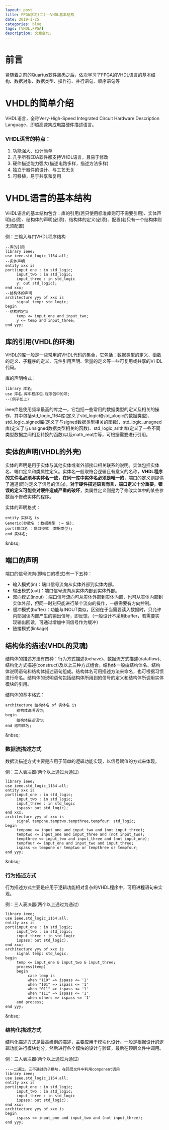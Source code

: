 ```yaml
---
layout: post
title: FPGA学习(二)——VHDL基本结构
date: 2019-1-25
categories: blog
tags: [VHDL,FPGA]
description: 文章金句。
---
```


# 前言
紧随着之前的Quartus软件熟悉之后，依次学习了FPGA的VHDL语言的基本结构、数据对象、数据类型、操作符、并行语句、顺序语句等

# VHDL的简单介绍
VHDL语言，全称Very-High-Speed Integrated Circuit Hardware Description Language，即超高速集成电路硬件描述语言。

### VHDL语言的特点：

1. 功能强大、设计简单
2. 几乎所有EDA软件都支持VHDL语言，且易于修改
3. 硬件描述能力强大(描述电路多样，描述方法多样)
4. 独立于器件的设计、与工艺无关
5. 可移植，易于共享和复用

# VHDL语言的基本结构
VHDL语言的基本结构包含：库的引用(若只使用标准库则可不需要引用)、实体声明(必须)、结构体的声明(必须)、结构体的定义(必须)、配置(若只有一个结构体则无须配置)

例：三输入与门VHDL程序结构

```
--库的引用 
library ieee;  
use ieee.std_logic_1164.all;  
--实体声明
entity xxx is  
port(input_one : in std_logic;  
     input_two : in std_logic;  
     input_three : in std_logic  
     y: out std_logic);  
end xxx;  
--结构体的声明 
architecture yyy of xxx is  
     signal temp: std_logic;  
begin
--结构的定义  
     temp <= input_one and input_two;  
     y <= temp and input_three;  
end yyy;  
```

## 库的引用(VHDL的环境)
VHDL的库一般是一些常用的VHDL代码的集合，它包括：数据类型的定义、函数的定义、子程序的定义、元件引用声明、常量的定义等一些可复用或共享的VHDL代码。

库的声明格式：

```
library 库名;   
use 库名.库中程序包.程序包中的项;   
--(例子如上)   
```  

ieee库是使用频率最高的库之一，它包括一些常用的数据类型的定义及相关的操作，其中包括std_logic_1164库(定义了std_logic和std_ulogic的数据类型)、std_logic_signed库(定义了与signed数据类型相关的函数)、std_logic_unsgned库(定义了与unsigned数据类型相关的函数)、std_logic_arith库(定义了一些不同类型数据之间相互转换的函数)以及math_real库等，可根据需要进行引用。

## 实体的声明(VHDL的外壳)
实体的声明是用于实体与其他实体或者外部接口相关联系的说明。实体包括实体名、端口定义和类属性定义。实体名一般取符合逻辑且有意义的名称，**VHDL程序的文件名必须与实体名一致，在同一库中实体名必须是唯一的**，端口的定义则提供了通道(同时定义了信号的流向)，**对于硬件描述语言而言，端口定义十分重要，错误的定义可能会对硬件造成严重的破坏**，类属性定义则是为了修改实体中的某些参数而不修改实体的程序。

实体的声明格式：

```
entity 实体名 is  
Generic(参数名 ：数据类型 ：= 值);  
port(端口名 ：端口模式  数据类型);  
end 实体名;  
```  
&nbsq;   
## 端口的声明
端口的信号流向(即端口的模式)有一下五种：

* 输入模式(in)：端口信号流向从实体外部到实体内部。
* 输出模式(out)：端口信号流向从实体内部到实体外部。
* 双向模式(inout)：端口信号流向可从实体外部到实体内部，也可从实体内部到实体外部，但同一时刻只能进行某个流向的操作，一般需要有方向控制。
* 缓冲模式(buffer)：功能与INOUT类似，区别在于当需要读入数据时，只允许内部回读内部产生的输出信号，即反馈。（一般设计不采用buffer，若需要实现输出回读，可通过增加中间信号作为缓冲）
* 链接模式(linkage)

## 结构体的描述(VHDL的灵魂)
结构体的描述方法有四种：行为方式描述(behave)、数据流方式描述(dataflow)、结构化方式描述(construct)及以上三种方式组合。结构体一般由结构体名、结构体说明语句和结构体描述语句组成。结构体名可用描述方法来命名，也可根据习惯进行命名。结构体的说明语句包括结构体所用到的信号的定义和结构体所调用实体模块的引用。

结构体的基本格式：

```
architecture 结构体名 of 实体名 is  
     结构体说明语句;  
begin  
     结构体描述语句;  
end 结构体名;  
```  
&nbsq;   
### 数据流描述方式
数据流描述方式主要是应用于简单的逻辑功能实现，以信号赋值的方式来体现。

例：三人表决器(两个以上通过为通过)

```
library ieee;  
use ieee.std_logic_1164.all;  
entity xxx is  
port(input_one : in std_logic;  
     input_two : in std_logic;  
     input_three : in std_logic  
     ispass: out std_logic);  
end xxx;  
architecture yyy of xxx is  
     signal tempone,temptwo,tempthree,tempfour: std_logic;  
begin  
     tempone <= input_one and input_two and (not input_three);  
     temptwo <= input_one and input_three and (not input_two);  
     tempthree <= input_two and input_three and (not input_one);  
     tempfour <= input_one and input_two and input_three;  
     ispass <= tempone or temptwo or tempthree or tempfour;  
end yyy;  
```  
&nbsq;   
### 行为描述方式
行为描述方式主要是应用于逻辑功能相对复杂的VHDL程序中，可用进程语句来实现。

例：三人表决器(两个以上通过为通过)

```
library ieee;  
use ieee.std_logic_1164.all;  
entity xxx is  
port(input_one : in std_logic;  
     input_two : in std_logic;  
     input_three : in std_logic  
     ispass: out std_logic);  
end xxx;  
architecture yyy of xxx is  
     signal temp: std_logic;  
begin  
     temp <= input_one & input_two & input_three;  
     process(temp)  
     begin  
          case temp is  
          when "110" => ispass <= '1'  
          when "101" => ispass <= '1'  
          when "011" => ispass <= '1'  
          when "111" => ispass <= '1'  
          when others => ispass <= '1'  
     end process;  
end yyy;  
```  
&nbsq;   
### 结构化描述方式
结构化描述方式是最高级别的描述，主要应用于模块化设计。一般是根据设计的逻辑功能进行模块划分，然后进行各个模块的设计与验证，最后在顶层文件中调用。

例：三人表决器(两个以上通过为通过)

```
--一二通过，三不通过的子模块，在顶层文件中利用component调用
library ieee;  
use ieee.std_logic_1164.all;  
entity xxx is  
port(input_one : in std_logic;  
     input_two : in std_logic;  
     input_three : in std_logic  
     ispass: out std_logic);  
end xxx;  
architecture yyy of xxx is        
begin  
     ispass <= input_one and input_two and (not input_three);  
end yyy;  
```  

